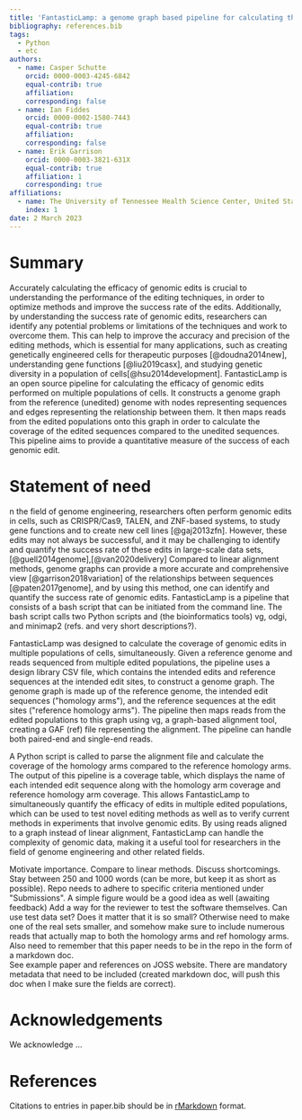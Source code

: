 ```yaml
---
title: 'FantasticLamp: a genome graph based pipeline for calculating the efficacy of genomic edits'
bibliography: references.bib
tags:
  - Python
  - etc
authors:
  - name: Casper Schutte
    orcid: 0000-0003-4245-6842
    equal-contrib: true
    affiliation:
    corresponding: false
  - name: Ian Fiddes
    orcid: 0000-0002-1580-7443
    equal-contrib: true
    affiliation:
    corresponding: false
  - name: Erik Garrison
    orcid: 0000-0003-3821-631X
    equal-contrib: true
    affiliation: 1
    corresponding: true
affiliations:
  - name: The University of Tennessee Health Science Center, United States
    index: 1
date: 2 March 2023
---
```

# Summary

Accurately calculating the efficacy of genomic edits is crucial to understanding the performance of the editing techniques, in order to optimize methods and improve the success rate of the edits.
Additionally, by understanding the success rate of genomic edits, researchers can identify any potential problems or limitations of the techniques and work to overcome them.
This can help to improve the accuracy and precision of the editing methods, which is essential for many applications, such as creating genetically engineered cells for therapeutic purposes [@doudna2014new], understanding gene functions [@liu2019casx], and studying genetic diversity in a population of cells[@hsu2014development].
FantasticLamp is an open source pipeline for calculating the efficacy of genomic edits performed on multiple populations of cells.
It constructs a genome graph from the reference (unedited) genome with nodes representing sequences and edges representing the relationship between them.
It then maps reads from the edited populations onto this graph in order to calculate the coverage of the edited sequences compared to the unedited sequences.
This pipeline aims to provide a quantitative measure of the success of each genomic edit.

# Statement of need

n the field of genome engineering, researchers often perform genomic edits in cells, such as CRISPR/Cas9, TALEN, and ZNF-based systems, to study gene functions and to create new cell lines [@gaj2013zfn].
However, these edits may not always be successful, and it may be challenging to identify and quantify the success rate of these edits in large-scale data sets,[@guell2014genome],[@van2020delivery]
Compared to linear alignment methods, genome graphs can provide a more accurate and comprehensive view [@garrison2018variation] of the relationships between sequences [@paten2017genome], and by using this method, one can identify and quantify the success rate of genomic edits.
FantasticLamp is a pipeline that consists of a bash script that can be initiated from the command line.
The bash script calls two Python scripts and (the bioinformatics tools) vg, odgi, and minimap2 (refs. and very short descriptions?).

FantasticLamp was designed to calculate the coverage of genomic edits in multiple populations of cells, simultaneously.
Given a reference genome and reads sequenced from multiple edited populations, the pipeline uses a design library CSV file, which contains the intended edits and reference sequences at the intended edit sites, to construct a genome graph.
The genome graph is made up of the reference genome, the intended edit sequences ("homology arms"), and the reference sequences at the edit sites ("reference homology arms").
The pipeline then maps reads from the edited populations to this graph using vg, a graph-based alignment tool, creating a GAF (ref) file representing the alignment.
The pipeline can handle both paired-end and single-end reads.



A Python script is called to parse the alignment file and calculate the coverage of the homology arms compared to the reference homology arms. The output of this pipeline is a coverage table, which displays the name of each intended edit sequence along with the homology arm coverage and reference homology arm coverage.
This allows FantasticLamp to simultaneously quantify the efficacy of edits in multiple edited populations, which can be used to test novel editing methods as well as to verify current methods in experiments that involve genomic edits.
By using reads aligned to a graph instead of linear alignment, FantasticLamp can handle the complexity of genomic data, making it a useful tool for researchers in the field of genome engineering and other related fields.

Motivate importance.
Compare to linear methods.
Discuss shortcomings.
Stay between 250 and 1000 words (can be more, but keep it as short as possible).
Repo needs to adhere to specific criteria mentioned under "Submissions".
A simple figure would be a good idea as well (awaiting feedback)
Add a way for the reviewer to test the software themselves. Can use test data set? Does it matter that it is so small?
Otherwise need to make one of the real sets smaller, and somehow make sure to include numerous reads that actually map to both the homology arms and ref homology arms.
Also need to remember that this paper needs to be in the repo in the form of a markdown doc.  
See example paper and references on JOSS website.
There are mandatory metadata that need to be included (created markdown doc, will push this doc when I make sure the fields are correct).


# Acknowledgements

We acknowledge ...

# References
Citations to entries in paper.bib should be in
[rMarkdown](http://rmarkdown.rstudio.com/authoring_bibliographies_and_citations.html)
format.